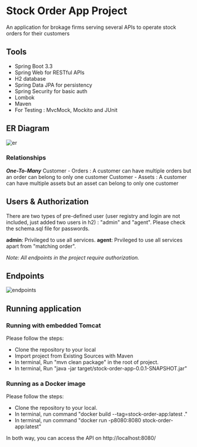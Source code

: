 # Stock Order App Project
An application for brokage firms serving several APIs to operate stock orders for their customers
## Tools
* Spring Boot 3.3
* Spring Web for RESTful APIs
* H2 database
* Spring Data JPA for persistency
* Spring Security for basic auth
* Lombok
* Maven
* For Testing : MvcMock, Mockito and JUnit

## ER Diagram
![er](https://github.com/user-attachments/assets/34957a51-04b1-4a42-b023-633d542139da)

### Relationships
***One-To-Many***
Customer - Orders : A customer can have multiple orders but an order can belong to only one customer
Customer - Assets : A customer can have multiple assets but an asset can belong to only one customer

## Users & Authorization
There are two types of pre-defined user (user registry and login are not included, just added two users in h2) : "admin" and "agent". Please check the schema.sql file for passwords.

**admin**: Privileged to use all services.
**agent**: Prvileged to use all services apart from "matching order".

*Note: All endpoints in the project require authorization.*

## Endpoints

![endpoints](https://github.com/user-attachments/assets/a38e6bf7-aee1-48ad-9267-155de4606b64)

## Running application

### Running with embedded Tomcat
Please follow the steps:
* Clone the repository to your local
* Import project from Existing Sources with Maven
* In terminal, Run "mvn clean package" in the root of project.
* In terminal, Run "java -jar target/stock-order-app-0.0.1-SNAPSHOT.jar" 

### Running as a Docker image
Please follow the steps:
* Clone the repository to your local.
* In terminal, run command "docker build --tag=stock-order-app:latest ."
* In terminal, run command "docker run -p8080:8080 stock-order-app:latest"

In both way, you can access the API on http://localhost:8080/

